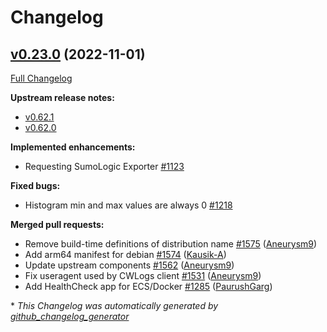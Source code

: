 # Changelog

## [v0.23.0](https://github.com/aws-observability/aws-otel-collector/tree/v0.23.0) (2022-11-01)

[Full Changelog](https://github.com/aws-observability/aws-otel-collector/compare/v0.22.0...v0.23.0)

**Upstream release notes:**

- [v0.62.1](https://github.com/open-telemetry/opentelemetry-collector/releases/tag/v0.62.1)
- [v0.62.0](https://github.com/open-telemetry/opentelemetry-collector/releases/tag/v0.62.0)

**Implemented enhancements:**

- Requesting SumoLogic Exporter [\#1123](https://github.com/aws-observability/aws-otel-collector/issues/1123)

**Fixed bugs:**

- Histogram min and max values are always 0 [\#1218](https://github.com/aws-observability/aws-otel-collector/issues/1218)

**Merged pull requests:**

- Remove build-time definitions of distribution name [\#1575](https://github.com/aws-observability/aws-otel-collector/pull/1575) ([Aneurysm9](https://github.com/Aneurysm9))
- Add arm64 manifest for debian [\#1574](https://github.com/aws-observability/aws-otel-collector/pull/1574) ([Kausik-A](https://github.com/Kausik-A))
- Update upstream components [\#1562](https://github.com/aws-observability/aws-otel-collector/pull/1562) ([Aneurysm9](https://github.com/Aneurysm9))
- Fix useragent used by CWLogs client [\#1531](https://github.com/aws-observability/aws-otel-collector/pull/1531) ([Aneurysm9](https://github.com/Aneurysm9))
- Add HealthCheck app for ECS/Docker [\#1285](https://github.com/aws-observability/aws-otel-collector/pull/1285) ([PaurushGarg](https://github.com/PaurushGarg))



\* *This Changelog was automatically generated by [github_changelog_generator](https://github.com/github-changelog-generator/github-changelog-generator)*
